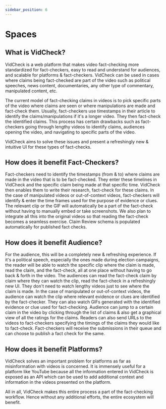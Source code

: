 ```yaml
---
sidebar_position: 6
---
```


# Spaces

## What is VidCheck?

VidCheck is a web platform that makes video fact-checking more standardized for fact-checkers, easy to read and understand for audiences, and scalable for platforms & fact-checkers. VidCheck can be used in cases where claims being fact-checked are part of the video such as political speeches, news content, documentaries, any other type of commentary, manipulated content, etc.

The current model of fact-checking claims in videos is to pick specific parts of the video where claims are seen or where manipulations are made and fact-check them. Usually, fact-checkers use timestamps in their article to identify the claims/manipulations if it's a longer video. They then fact-check the identified claims. This process has certain drawbacks such as fact-checkers going through lengthy videos to identify claims, audiences opening the video, and navigating to specific parts of the video.

VidCheck aims to solve these issues and present a refreshingly new & intuitive UI for these types of fact-checks. 

## How does it benefit Fact-Checkers?

Fact-checkers need to identify the timestamps (from & to) where claims are made in the video that is to be fact-checked. They enter these timelines in VidCheck and the specific claim being made at that specific time. VidCheck then enables them to write their research, fact-check for these claims. In the case of manipulated videos or out-of-context videos, fact-checkers will identify & enter the time frames used for the purpose of evidence or clues. The relevant clip or the GIF will automatically be a part of the fact-check without having to manually embed or take screenshots. We also plan to integrate all this into the original videos so that reading the fact-check becomes a seamless exercise. Claim Review schema is populated automatically for published fact checks.

## How does it benefit Audience?

For the audience, this will be a completely new & refreshing experience. If it's a political speech, especially the ones made during election campaigns, the reader will be able to watch the specific clip where the claim is made, read the claim, and the fact-check, all at one place without having to go back & forth in the video. The audiences can read the fact-check claim by claim where they can watch the clip, read the fact-check in a refreshingly new UI. They don't need to watch lengthy videos just to see where the claim is made. In the case of manipulated or out-of-context videos, the audience can watch the clip where relevant evidence or clues are identified by the fact-checker. They can also watch GIFs generated with the identified evidence or clue used for fact-checking. Audience can jump to a certain claim in the video by clicking through the list of claims & also get a graphical view of all the ratings for the claims. Readers can also send URLs to the videos to fact-checkers specifying the timings of the claims they would like to fact-check. Fact-checkers will receive the submissions in their queue and can choose to publish a fact check for the same.

## How does it benefit Platforms? 

VidCheck solves an important problem for platforms as far as misinformation with videos is concerned. It is immensely useful for a platform like YouTube because all the information entered in VidCheck is exposed as an API which can be used to add additional context and information in the videos presented on the platform.

All in all, VidCheck makes this entire process a part of the fact-checking workflow. Hence without any additional efforts, the entire ecosystem will benefit.
